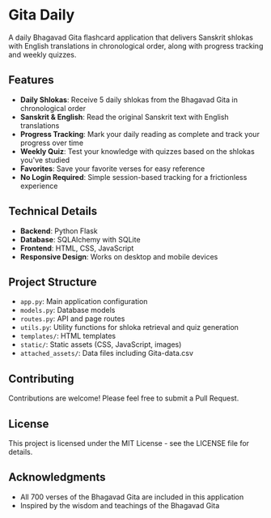 # Gita Daily

A daily Bhagavad Gita flashcard application that delivers Sanskrit shlokas with English translations in chronological order, along with progress tracking and weekly quizzes.

## Features

- **Daily Shlokas**: Receive 5 daily shlokas from the Bhagavad Gita in chronological order
- **Sanskrit & English**: Read the original Sanskrit text with English translations
- **Progress Tracking**: Mark your daily reading as complete and track your progress over time
- **Weekly Quiz**: Test your knowledge with quizzes based on the shlokas you've studied
- **Favorites**: Save your favorite verses for easy reference
- **No Login Required**: Simple session-based tracking for a frictionless experience

## Technical Details

- **Backend**: Python Flask
- **Database**: SQLAlchemy with SQLite
- **Frontend**: HTML, CSS, JavaScript
- **Responsive Design**: Works on desktop and mobile devices



## Project Structure

- `app.py`: Main application configuration
- `models.py`: Database models
- `routes.py`: API and page routes
- `utils.py`: Utility functions for shloka retrieval and quiz generation
- `templates/`: HTML templates
- `static/`: Static assets (CSS, JavaScript, images)
- `attached_assets/`: Data files including Gita-data.csv

## Contributing

Contributions are welcome! Please feel free to submit a Pull Request.

## License

This project is licensed under the MIT License - see the LICENSE file for details.

## Acknowledgments

- All 700 verses of the Bhagavad Gita are included in this application
- Inspired by the wisdom and teachings of the Bhagavad Gita
